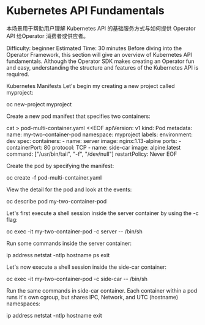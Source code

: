 # Kubernetes API Fundamentals
本场景用于帮助用户理解 Kubernetes API 的基础服务方式与如何提供 Operator API 给Operator 消费者或供应者。

 Difficulty: beginner  Estimated Time: 30 minutes
Before diving into the Operator Framework, this section will give an overview of Kubernetes API fundamentals. Although the Operator SDK makes creating an Operator fun and easy, understanding the structure and features of the Kubernetes API is required.

Kubernetes Manifests
Let's begin my creating a new project called myproject:

oc new-project myproject

Create a new pod manifest that specifies two containers:

cat > pod-multi-container.yaml <<EOF
apiVersion: v1
kind: Pod
metadata:
  name: my-two-container-pod
  namespace: myproject
  labels:
    environment: dev
spec:
  containers:
    - name: server
      image: nginx:1.13-alpine
      ports:
        - containerPort: 80
          protocol: TCP
    - name: side-car
      image: alpine:latest
      command: ["/usr/bin/tail", "-f", "/dev/null"]
  restartPolicy: Never
EOF

Create the pod by specifying the manifest:

oc create -f pod-multi-container.yaml

View the detail for the pod and look at the events:

oc describe pod my-two-container-pod

Let's first execute a shell session inside the server container by using the -c flag:

oc exec -it my-two-container-pod -c server -- /bin/sh

Run some commands inside the server container:

ip address
netstat -ntlp
hostname
ps
exit

Let's now execute a shell session inside the side-car container:

oc exec -it my-two-container-pod -c side-car -- /bin/sh

Run the same commands in side-car container. Each container within a pod runs it's own cgroup, but shares IPC, Network, and UTC (hostname) namespaces:

ip address
netstat -ntlp
hostname
exit

